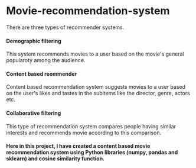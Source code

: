 # Movie-recommendation-system

There are three types of recommender systems. 

#### Demographic filtering

This system recommends movies to a user based on the movie's general popularoty among the audience.

#### Content based reommender

Content based recommendation system suggests movies to a user based on the user's likes and tastes in the subitems like the director, genre, actors etc.

#### Collaborative filtering

This type of recommendation system compares people having similar interests and recommends movie according to this comparison.


#### Here in this project, I have created a content based movie recommendation system using Python libraries (numpy, pandas and sklearn) and cosine similarity function.
